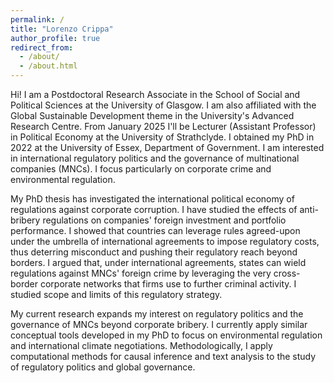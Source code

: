 ```yaml
---
permalink: /
title: "Lorenzo Crippa"
author_profile: true
redirect_from: 
  - /about/
  - /about.html
---
```


Hi! I am a Postdoctoral Research Associate in the School of Social and Political Sciences at the University of Glasgow. I am also affiliated with the Global Sustainable Development theme in the University's Advanced Research Centre. From January 2025 I'll be Lecturer (Assistant Professor) in Political Economy at the University of Strathclyde. I obtained my PhD in 2022 at the University of Essex, Department of Government. I am interested in international regulatory politics and the governance of multinational companies (MNCs). I focus particularly on corporate crime and environmental regulation.

My PhD thesis has investigated the international political economy of regulations against corporate corruption. I have studied the effects of anti-bribery regulations on companies' foreign investment and portfolio performance. I showed that countries can leverage rules agreed-upon under the umbrella of international agreements to impose regulatory costs, thus deterring misconduct and pushing their regulatory reach beyond borders. I argued that, under international agreements, states can wield regulations against MNCs' foreign crime by leveraging the very cross-border corporate networks that firms use to further criminal activity. I studied scope and limits of this regulatory strategy.

My current research expands my interest on regulatory politics and the governance of MNCs beyond corporate bribery. I currently apply similar conceptual tools developed in my PhD to focus on environmental regulation and international climate negotiations. Methodologically, I apply computational methods for causal inference and text analysis to the study of regulatory politics and global governance. 
